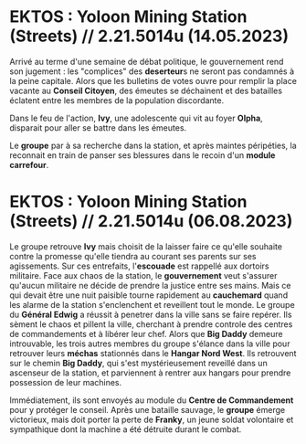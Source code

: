 # EKTOS : Yoloon Mining Station (Streets) // 2.21.5014u (14.05.2023)

Arrivé au terme d'une semaine de débat politique, le gouvernement rend son jugement : les "complices" des **deserteur**s ne seront pas condamnés à la peine capitale. Alors que les bulletins de votes ouvre pour remplir la place vacante au **Conseil Citoyen**, des émeutes se déchainent et des batailles éclatent entre les membres de la population discordante.

Dans le feu de l'action, **Ivy**, une adolescente qui vit au foyer **Olpha**, disparait pour aller se battre dans les émeutes.

Le **groupe** par à sa recherche dans la station, et après maintes péripéties, la reconnait en train de panser ses blessures dans le recoin d'un **module carrefour**.

# EKTOS : Yoloon Mining Station (Streets) // 2.21.5014u (06.08.2023)

Le groupe retrouve **Ivy** mais choisit de la laisser faire ce qu'elle souhaite contre la promesse qu'elle tiendra au courant ses parents sur ses agissements.
Sur ces entrefaits, l'**escouade** est rappellé aux dortoirs militaire. Face aux chaos de la station, le **gouvernement** veut s'assurer qu'aucun militaire ne décide de prendre la justice entre ses mains. Mais ce qui devait être une nuit paisible tourne rapidement au **cauchemard** quand les alarme de la station s'enclenchent et reveillent tout le monde. 
Le groupe du **Général Edwig** a réussit à penetrer dans la ville sans se faire repérer. Ils sèment le chaos et pillent la ville, cherchant à prendre controle des centres de commandements et à libérer leur chef. Alors que **Big Daddy** demeure introuvable, les trois autres membres du groupe s'élance dans la ville pour retrouver leurs **méchas** stationnés dans le **Hangar Nord West**.
Ils retrouvent sur le chemin **Big Daddy**, qui s'est mystérieusement reveillé dans un ascenseur de la station, et parviennent à rentrer aux hangars pour prendre possession de leur machines.


Immédiatement, ils sont envoyés au module du **Centre de Commandement** pour y protéger le conseil. Après une bataille sauvage, le **groupe** émerge victorieux, mais doit porter la perte de **Franky**, un jeune soldat volontaire et sympathique dont la machine a été détruite durant le combat.